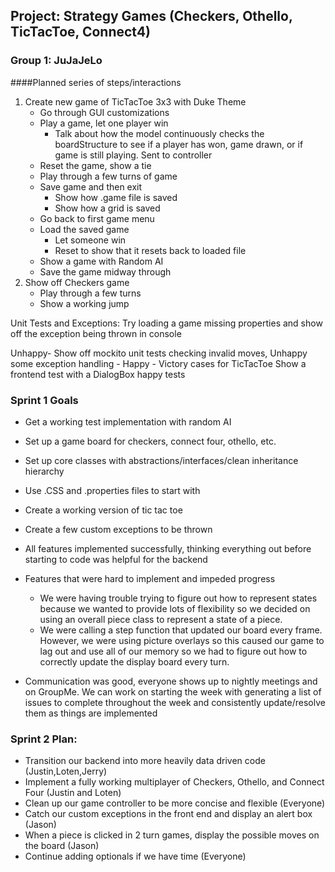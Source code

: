 ## Project: Strategy Games (Checkers, Othello, TicTacToe, Connect4)
### Group 1: JuJaJeLo

####Planned series of steps/interactions
1. Create new game of TicTacToe 3x3 with Duke Theme
    - Go through GUI customizations
    - Play a game, let one player win 
        - Talk about how the model continuously checks the boardStructure to see if a player has won, game drawn, or if game is still playing. Sent to controller
    - Reset the game, show a tie
    - Play through a few turns of game
    - Save game and then exit
        - Show how .game file is saved
        - Show how a grid is saved
    - Go back to first game menu
    - Load the saved game
        - Let someone win
        - Reset to show that it resets back to loaded file
    - Show a game with Random AI
    - Save the game midway through
2. Show off Checkers game
    - Play through a few turns
    - Show a working jump

Unit Tests and Exceptions:
	Try loading a game missing properties and show off the exception being thrown in console

	
Unhappy- Show off mockito unit tests checking invalid moves,
Unhappy some exception handling -
Happy - Victory cases for TicTacToe
Show a frontend test with a DialogBox happy tests


### Sprint 1 Goals 
* Get a working test implementation with random AI
* Set up a game board for checkers, connect four, othello, etc.
* Set up core classes with abstractions/interfaces/clean inheritance hierarchy
* Use .CSS and .properties files to start with
* Create a working version of tic tac toe
* Create a few custom exceptions to be thrown

* All features implemented successfully, thinking everything out before starting to code was helpful for the backend
* Features that were hard to implement and impeded progress
	* We were having trouble trying to figure out how to represent states because we wanted to provide lots of flexibility so we decided on using an overall piece class to represent a state of a piece. 
	* We were calling a step function that updated our board every frame. However, we were using picture overlays so this caused our game to lag out and use all of our memory so we had to figure out how to correctly update the display board every turn.


* Communication was good, everyone shows up to nightly meetings and on GroupMe. We can work on starting the week with generating a list of issues to complete throughout the week and consistently update/resolve them as things are implemented



### Sprint 2 Plan:
* Transition our backend into more heavily data driven code (Justin,Loten,Jerry)
* Implement a fully working multiplayer of Checkers, Othello, and Connect Four (Justin and Loten)
* Clean up our game controller to be more concise and flexible (Everyone)
* Catch our custom exceptions in the front end and display an alert box (Jason)
* When a piece is clicked in 2 turn games, display the possible moves on the board (Jason)
* Continue adding optionals if we have time (Everyone)
